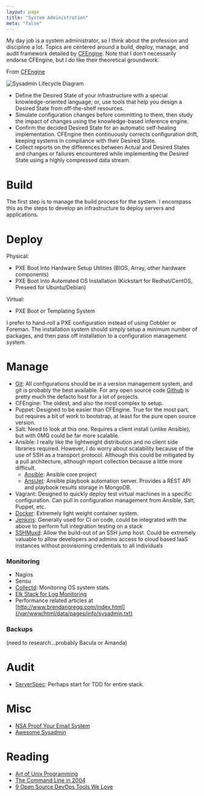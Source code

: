 ```yaml
---
layout: page
title: "System Administration"
meta: "false"
---
```



My day job is a system administrator, so I think about the profession and discipline a lot.  Topics are centered around a build, deploy, 
manage, and audit framework detailed by [CFEngine](https://cfengine.com/what-is-cfengine).  Note that I don't necessarily endorse 
CFEngine, but I do like their theoretical groundwork.

From [CFEngine](https://cfengine.com/what-is-cfengine)

![Sysadmin Lifecycle Diagram](/assets/info/sysadmin/graph1.png )


  * Define the Desired State of your infrastructure with a special knowledge-oriented language; or, use tools that help you design a Desired State from off-the-shelf resources.
  * Simulate configuration changes before committing to them, then study the impact of changes using the knowledge-based inference engine.
  * Confirm the decided Desired State for an automatic self-healing implementation. CFEngine then continuously corrects configuration drift, keeping systems in compliance with their Desired State.
  * Collect reports on the differences between Actual and Desired States and changes or failures encountered while implementing the Desired State using a highly compressed data stream.

# Build 

The first step is to manage the build process for the system.  I encompass this as the steps to develop an infrastructure to deploy servers and applications.

# Deploy 

Physical: 

  * PXE Boot Into Hardware Setup Utilities (BIOS, Array, other hardware components)
  * PXE Boot Into Automated OS Installation (Kickstart for Redhat/CentOS, Preseed for Ubuntu/Debian)

Virtual:  

  * PXE Boot or Templating System

I prefer to hand-roll a PXE configuration instead of using Cobbler or Foreman.  The installation system should simply setup a minimum number of packages, and then pass off installation to a configuration management system.

# Manage 

  * [Git](https://git-scm.com/):  All configurations should be in a version management system, and git is probably the best available.  For any open source code [Github](https://github.com/) is pretty much the defacto host for a lot of projects.
  * CFEngine:  The oldest, and also the most complex to setup.
  * Puppet:  Designed to be easier than CFEngine.  True for the most part, but requires a bit of work to bootstrap, at least for the pure open source version.
  * Salt:  Need to look at this one.  Requires a client install (unlike Ansible), but with 0MQ could be far more scalable.
  * Ansible:  I really like the lightweight distribution and no client side libraries required.  However, I do worry about scalability because of the use of SSH as a transport protocol.  Although this could be mitigated by a pull architecture, although report collection because a little more difficult.
    * [Ansible](https://github.com/ansible/ansible): Ansible core project
    * [AnsiJet](https://github.com/hiddentao/ansijet): Ansible playbook automation server.  Provides a REST API and playbook results storage in MongoDB.
  * Vagrant: Designed to quickly deploy test virtual machines in a specific configuration.  Can pull in configuration management from Ansible, Salt, Puppet, etc.
  * [Docker](https://www.docker.com/): Extremely light weight container system.
  * [Jenkins](https://jenkins-ci.org/): Generally used for CI on code, could be integrated with the above to perform
full integration testing on a stack
  * [SSHMuxd](https://github.com/joushou/sshmuxd): Allow the build-out of an SSH jump host.  Could be extremely valuable to allow developers and admins access
to cloud based IaaS instances without provisioning credentials to all individuals


### Monitoring 

  * Nagios
  * Sensu
  * [Collectd](http://collectl.sourceforge.net/): Monitoring OS system stats.
  * [Elk Stack for Log Monitoring](https://www.elastic.co/webinars/elk-stack-devops-environment)
  * Performance related articles at [http://www.brendangregg.com/index.html](/var/www/html/data/pages/info/sysadmin.txt)

### Backups 
(need to research...probably Bacula or Amanda)

# Audit 

  * [ServerSpec](http://serverspec.org): Perhaps start for TDD for entire stack.


# Misc 

  * [NSA Proof Your Email System](http://sealedabstract.com/code/nsa-proof-your-e-mail-in-2-hours/)
  * [Awesome Sysadmin](https://github.com/kahun/awesome-sysadmin)

# Reading 

  * [Art of Unix Programming](http://www.faqs.org/docs/artu/)
  * [The Command Line in 2004](http://garote.bdmonkeys.net/commandline/index.html)
  * [9 Open Source DevOps Tools We Love](http://devops.com/2015/08/07/9-open-source-devops-tools-love/)

